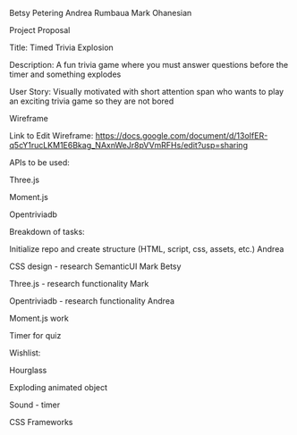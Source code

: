 Betsy Petering
Andrea Rumbaua
Mark Ohanesian

Project Proposal

Title: Timed Trivia Explosion

Description: A fun trivia game where you must answer questions before the timer and something explodes 

User Story: Visually motivated with short attention span who wants to play an exciting trivia game so they are not bored

Wireframe 

Link to Edit Wireframe: https://docs.google.com/document/d/13oIfER-q5cY1rucLKM1E6Bkag_NAxnWeJr8pVVmRFHs/edit?usp=sharing

APIs to be used:

Three.js

Moment.js

Opentriviadb

Breakdown of tasks:

Initialize repo and create structure (HTML, script, css, assets, etc.) Andrea 

CSS design - research SemanticUI Mark Betsy 

Three.js - research functionality Mark

Opentriviadb - research functionality Andrea

Moment.js work 

Timer for quiz

Wishlist:

Hourglass

Exploding animated object

Sound - timer

CSS Frameworks
